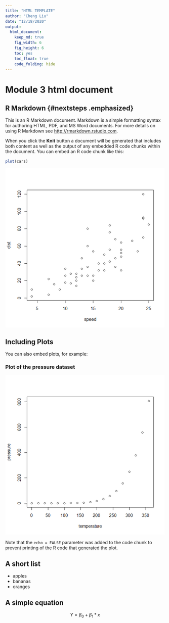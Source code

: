 ```yaml
---
title: "HTML TEMPLATE"
author: "Cheng Liu"
date: "12/18/2020"
output: 
  html_document:
    keep_md: true 
    fig_width: 6
    fig_height: 6
    toc: yes
    toc_float: true
    code_folding: hide
---
```

# Module 3 html document



## R Markdown {#nextsteps .emphasized}

This is an R Markdown document. Markdown is a simple formatting syntax for authoring HTML, PDF, and MS Word documents. For more details on using R Markdown see <http://rmarkdown.rstudio.com>.

When you click the **Knit** button a document will be generated that includes both content as well as the output of any embedded R code chunks within the document. You can embed an R code chunk like this:


```r
plot(cars)
```

![](index_files/figure-html/cars-1.png)<!-- -->

## Including Plots

You can also embed plots, for example:

### Plot of the pressure dataset
![](index_files/figure-html/pressure-1.png)<!-- -->

Note that the `echo = FALSE` parameter was added to the code chunk to prevent printing of the R code that generated the plot.

## A short list

* apples
* bananas
* oranges

## A simple equation

$$ Y= \beta_0 + \beta_1*x $$
